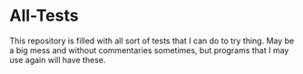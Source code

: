 # All-Tests
This repository is filled with all sort of tests that I can do to try thing. May be a big mess and without commentaries sometimes, but programs that I may use again will have these.
